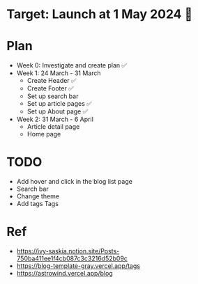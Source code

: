 
# Target: Launch at 1 May 2024 🚀

# Plan

- Week 0: Investigate and create plan ✅
- Week 1: 24 March - 31 March
    + Create Header ✅
    + Create Footer ✅
    + Set up search bar
    + Set up article pages ✅
    + Set up About page ✅
- Week 2: 31 March - 6 April
    + Article detail page
    + Home page

# TODO 

- Add hover and click in the blog list page
- Search bar
- Change theme
- Add tags Tags

# Ref

- https://ivy-saskia.notion.site/Posts-750ba411ee1f4cb087c3c3216d52b09c
- https://blog-template-gray.vercel.app/tags
- https://astrowind.vercel.app/blog
